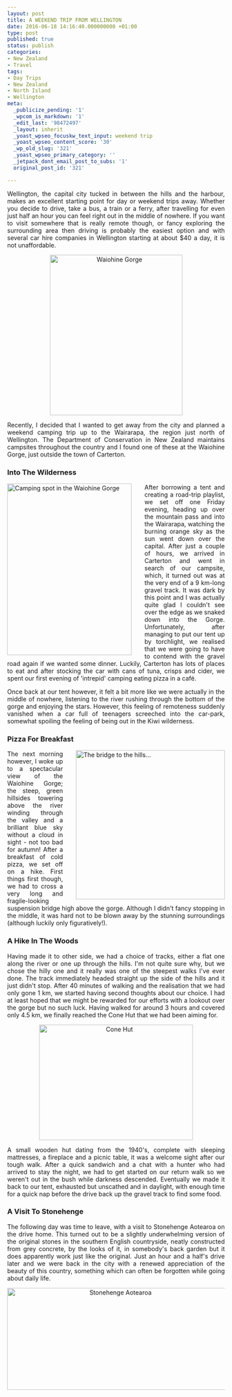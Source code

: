 ```yaml
---
layout: post
title: A WEEKEND TRIP FROM WELLINGTON
date: 2016-06-18 14:16:40.000000000 +01:00
type: post
published: true
status: publish
categories:
- New Zealand
- Travel
tags:
- Day Trips
- New Zealand
- North Island
- Wellington
meta:
  _publicize_pending: '1'
  _wpcom_is_markdown: '1'
  _edit_last: '98472497'
  _layout: inherit
  _yoast_wpseo_focuskw_text_input: weekend trip
  _yoast_wpseo_content_score: '30'
  _wp_old_slug: '321'
  _yoast_wpseo_primary_category: ''
  _jetpack_dont_email_post_to_subs: '1'
  original_post_id: '321'

---
```

<p class="western" align="JUSTIFY">Wellington, the capital city tucked in between the hills and the harbour, makes an excellent starting point for day or weekend trips away. Whether you decide to drive, take a bus, a train or a ferry, after travelling for even just half an hour you can feel right out in the middle of nowhere. If you want to visit somewhere that is really remote though, or fancy exploring the surrounding area then driving is probably the easiest option and with several car hire companies in Wellington starting at about $40 a day, it is not unaffordable.</p>
<p class="western" align="center"><img class="wp-image-333  aligncenter" src="{{ site.baseurl }}/assets/IMG_7826-2-248x300.jpg" alt="Waiohine Gorge" width="307" height="371" /></p>

<p class="western" align="JUSTIFY">Recently, I decided that I wanted to get away from the city and planned a weekend camping trip up to the Wairarapa, the region just north of Wellington. The Department of Conservation in New Zealand maintains campsites throughout the country and I found one of these at the Waiohine Gorge, just outside the town of Carterton.</p>

<h3 class="western" align="JUSTIFY">Into The Wilderness</h3>
<div style="float:left; padding-right:30px">
<img class="alignleft wp-image-337" src="{{ site.baseurl }}/assets/IMG_7855-2-218x300.jpg" alt="Camping spot in the Waiohine Gorge" width="288" height="397" />
</div>
<p class="western" align="JUSTIFY">After borrowing a tent and creating a road-trip playlist, we set off one Friday evening, heading up over the mountain pass and into the Wairarapa, watching the burning orange sky as the sun went down over the capital. After just a couple of hours, we arrived in Carterton and went in search of our campsite, which, it turned out was at the very end of a 9 km-long gravel track. It was dark by this point and I was actually quite glad I couldn't see over the edge as we snaked down into the Gorge. Unfortunately, after managing to put our tent up by torchlight, we realised that we were going to have to contend with the gravel road again if we wanted some dinner. Luckily, Carterton has lots of places to eat and after stocking the car with cans of tuna, crisps and cider, we spent our first evening of 'intrepid' camping eating pizza in a café.</p>

<p class="western" align="JUSTIFY">Once back at our tent however, it felt a bit more like we were actually in the middle of nowhere, listening to the river rushing through the bottom of the gorge and enjoying the stars. However, this feeling of remoteness suddenly vanished when a car full of teenagers screeched into the car-park, somewhat spoiling the feeling of being out in the Kiwi wilderness.</p>

<h3 class="western" align="JUSTIFY">Pizza For Breakfast</h3>
<div style="float:right; padding-left:30px">
<img class="aligncenter wp-image-335" src="{{ site.baseurl }}/assets/IMG_7874-300x300.jpg" alt="The bridge to the hills..." width="345" height="345" />
</div>
<p class="western" align="JUSTIFY">The next morning however, I woke up to a spectacular view of the Waiohine Gorge; the steep, green hillsides towering above the river winding through the valley and a brilliant blue sky without a cloud in sight - not too bad for autumn! After a breakfast of cold pizza, we set off on a hike. First things first though, we had to cross a very long and fragile-looking suspension bridge high above the gorge. Although I didn't fancy stopping in the middle, it was hard not to be blown away by the stunning surroundings (although luckily only figuratively!).

<h3 class="western" align="JUSTIFY">A Hike In The Woods</h3>
<p class="western" align="JUSTIFY">Having made it to other side, we had a choice of tracks, either a flat one along the river or one up through the hills. I'm not quite sure why, but we chose the hilly one and it really was one of the steepest walks I've ever done. The track immediately headed straight up the side of the hills and it just didn't stop. After 40 minutes of walking and the realisation that we had only gone 1 km, we started having second thoughts about our choice. I had at least hoped that we might be rewarded for our efforts with a lookout over the gorge but no such luck. Having walked for around 3 hours and covered only 4.5 km, we finally reached the Cone Hut that we had been aiming for.</p>

<p class="western" align="center"><img class="aligncenter wp-image-336" src="{{ site.baseurl }}/assets/IMG_7849-2-300x225.jpg" alt="Cone Hut" width="356" height="267" /></p>

<p class="western" align="JUSTIFY">A small wooden hut dating from the 1940's, complete with sleeping mattresses, a fireplace and a picnic table, it was a welcome sight after our tough walk. After a quick sandwich and a chat with a hunter who had arrived to stay the night, we had to get started on our return walk so we weren't out in the bush while darkness descended. Eventually we made it back to our tent, exhausted but unscathed and in daylight, with enough time for a quick nap before the drive back up the gravel track to find some food.</p>

<h3 class="western" align="JUSTIFY">A Visit To Stonehenge</h3>
<p class="western" align="JUSTIFY">The following day was time to leave, with a visit to Stonehenge Aotearoa on the drive home. This turned out to be a slightly underwhelming version of the original stones in the southern English countryside, neatly constructed from grey concrete, by the looks of it, in somebody's back garden but it does apparently work just like the original. Just an hour and a half's drive later and we were back in the city with a renewed appreciation of the beauty of this country, something which can often be forgotten while going about daily life.</p>
<p class="western" align="center"><img class="wp-image-338 aligncenter" src="{{ site.baseurl }}/assets/IMG_7870-2-300x139.jpg" alt="Stonehenge Aotearoa" width="509" height="236" /></p>
